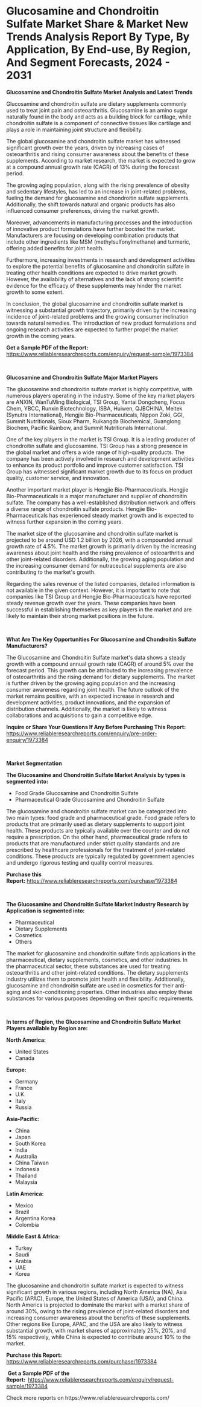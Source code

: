 <p><h1>Glucosamine and Chondroitin Sulfate Market Share & Market New Trends Analysis Report By Type, By Application, By End-use, By Region, And Segment Forecasts, 2024 - 2031</h1></p><p><strong>Glucosamine and Chondroitin Sulfate Market Analysis and Latest Trends</strong></p>
<p><p>Glucosamine and chondroitin sulfate are dietary supplements commonly used to treat joint pain and osteoarthritis. Glucosamine is an amino sugar naturally found in the body and acts as a building block for cartilage, while chondroitin sulfate is a component of connective tissues like cartilage and plays a role in maintaining joint structure and flexibility.</p><p>The global glucosamine and chondroitin sulfate market has witnessed significant growth over the years, driven by increasing cases of osteoarthritis and rising consumer awareness about the benefits of these supplements. According to market research, the market is expected to grow at a compound annual growth rate (CAGR) of 13% during the forecast period.</p><p>The growing aging population, along with the rising prevalence of obesity and sedentary lifestyles, has led to an increase in joint-related problems, fueling the demand for glucosamine and chondroitin sulfate supplements. Additionally, the shift towards natural and organic products has also influenced consumer preferences, driving the market growth.</p><p>Moreover, advancements in manufacturing processes and the introduction of innovative product formulations have further boosted the market. Manufacturers are focusing on developing combination products that include other ingredients like MSM (methylsulfonylmethane) and turmeric, offering added benefits for joint health.</p><p>Furthermore, increasing investments in research and development activities to explore the potential benefits of glucosamine and chondroitin sulfate in treating other health conditions are expected to drive market growth. However, the availability of alternatives and the lack of strong scientific evidence for the efficacy of these supplements may hinder the market growth to some extent.</p><p>In conclusion, the global glucosamine and chondroitin sulfate market is witnessing a substantial growth trajectory, primarily driven by the increasing incidence of joint-related problems and the growing consumer inclination towards natural remedies. The introduction of new product formulations and ongoing research activities are expected to further propel the market growth in the coming years.</p></p>
<p><strong>Get a Sample PDF of the Report:&nbsp;</strong> <a href="https://www.reliableresearchreports.com/enquiry/request-sample/1973384">https://www.reliableresearchreports.com/enquiry/request-sample/1973384</a></p>
<p>&nbsp;</p>
<p><strong>Glucosamine and Chondroitin Sulfate Major Market Players</strong></p>
<p><p>The glucosamine and chondroitin sulfate market is highly competitive, with numerous players operating in the industry. Some of the key market players are ANXIN, WanTuMing Biological, TSI Group, Yantai Dongcheng, Focus Chem, YBCC, Runxin Biotechnology, ISBA, Huiwen, QJBCHINA, Meitek (Synutra International), Hengjie Bio-Pharmaceuticals, Nippon Zoki, GGI, Summit Nutritionals, Sioux Pharm, Ruikangda Biochemical, Guanglong Biochem, Pacific Rainbow, and Summit Nutritionals International.</p><p>One of the key players in the market is TSI Group. It is a leading producer of chondroitin sulfate and glucosamine. TSI Group has a strong presence in the global market and offers a wide range of high-quality products. The company has been actively involved in research and development activities to enhance its product portfolio and improve customer satisfaction. TSI Group has witnessed significant market growth due to its focus on product quality, customer service, and innovation.</p><p>Another important market player is Hengjie Bio-Pharmaceuticals. Hengjie Bio-Pharmaceuticals is a major manufacturer and supplier of chondroitin sulfate. The company has a well-established distribution network and offers a diverse range of chondroitin sulfate products. Hengjie Bio-Pharmaceuticals has experienced steady market growth and is expected to witness further expansion in the coming years.</p><p>The market size of the glucosamine and chondroitin sulfate market is projected to be around USD 1.2 billion by 2026, with a compounded annual growth rate of 4.5%. The market growth is primarily driven by the increasing awareness about joint health and the rising prevalence of osteoarthritis and other joint-related disorders. Additionally, the growing aging population and the increasing consumer demand for nutraceutical supplements are also contributing to the market's growth.</p><p>Regarding the sales revenue of the listed companies, detailed information is not available in the given context. However, it is important to note that companies like TSI Group and Hengjie Bio-Pharmaceuticals have reported steady revenue growth over the years. These companies have been successful in establishing themselves as key players in the market and are likely to maintain their strong market positions in the future.</p></p>
<p>&nbsp;</p>
<p><strong>What Are The Key Opportunities For Glucosamine and Chondroitin Sulfate Manufacturers?</strong></p>
<p><p>The Glucosamine and Chondroitin Sulfate market's data shows a steady growth with a compound annual growth rate (CAGR) of around 5% over the forecast period. This growth can be attributed to the increasing prevalence of osteoarthritis and the rising demand for dietary supplements. The market is further driven by the growing aging population and the increasing consumer awareness regarding joint health. The future outlook of the market remains positive, with an expected increase in research and development activities, product innovations, and the expansion of distribution channels. Additionally, the market is likely to witness collaborations and acquisitions to gain a competitive edge.</p></p>
<p><strong>Inquire or Share Your Questions If Any Before Purchasing This Report:</strong> <a href="https://www.reliableresearchreports.com/enquiry/pre-order-enquiry/1973384">https://www.reliableresearchreports.com/enquiry/pre-order-enquiry/1973384</a></p>
<p>&nbsp;</p>
<p><strong>Market Segmentation</strong></p>
<p><strong>The Glucosamine and Chondroitin Sulfate Market Analysis by types is segmented into:</strong></p>
<p><ul><li>Food Grade Glucosamine and Chondroitin Sulfate</li><li>Pharmaceutical Grade Glucosamine and Chondroitin Sulfate</li></ul></p>
<p><p>The glucosamine and chondroitin sulfate market can be categorized into two main types: food grade and pharmaceutical grade. Food grade refers to products that are primarily used as dietary supplements to support joint health. These products are typically available over the counter and do not require a prescription. On the other hand, pharmaceutical grade refers to products that are manufactured under strict quality standards and are prescribed by healthcare professionals for the treatment of joint-related conditions. These products are typically regulated by government agencies and undergo rigorous testing and quality control measures.</p></p>
<p><strong>Purchase this Report:&nbsp;</strong><a href="https://www.reliableresearchreports.com/purchase/1973384">https://www.reliableresearchreports.com/purchase/1973384</a></p>
<p>&nbsp;</p>
<p><strong>The Glucosamine and Chondroitin Sulfate Market Industry Research by Application is segmented into:</strong></p>
<p><ul><li>Pharmaceutical</li><li>Dietary Supplements</li><li>Cosmetics</li><li>Others</li></ul></p>
<p><p>The market for glucosamine and chondroitin sulfate finds applications in the pharmaceutical, dietary supplements, cosmetics, and other industries. In the pharmaceutical sector, these substances are used for treating osteoarthritis and other joint-related conditions. The dietary supplements industry utilizes them to promote joint health and flexibility. Additionally, glucosamine and chondroitin sulfate are used in cosmetics for their anti-aging and skin-conditioning properties. Other industries also employ these substances for various purposes depending on their specific requirements.</p></p>
<p>&nbsp;</p>
<p><strong>In terms of Region, the Glucosamine and Chondroitin Sulfate Market Players available by Region are:</strong></p>
<p>
    <p> <strong> North America: </strong>
        <ul>
            <li>United States</li>
            <li>Canada</li>
        </ul>
        </p> 
    <p> <strong> Europe: </strong>
        <ul>
            <li>Germany</li>
            <li>France</li>
            <li>U.K.</li>
            <li>Italy</li>
            <li>Russia</li>
        </ul>
        </p> 
    <p> <strong> Asia-Pacific: </strong>
        <ul>
            <li>China</li>
            <li>Japan</li>
            <li>South Korea</li>
            <li>India</li>
            <li>Australia</li>
            <li>China Taiwan</li>
            <li>Indonesia</li>
            <li>Thailand</li>
            <li>Malaysia</li>
        </ul>
        </p> 
    <p> <strong> Latin America: </strong>
        <ul>
            <li>Mexico</li>
            <li>Brazil</li>
            <li>Argentina Korea</li>
            <li>Colombia</li>
        </ul>
        </p> 
    <p> <strong> Middle East & Africa: </strong>
        <ul>
            <li>Turkey</li>
            <li>Saudi</li>
            <li>Arabia</li>
            <li>UAE</li>
            <li>Korea</li>
        </ul>
    </p>
    </p>
<p><p>The glucosamine and chondroitin sulfate market is expected to witness significant growth in various regions, including North America (NA), Asia Pacific (APAC), Europe, the United States of America (USA), and China. North America is projected to dominate the market with a market share of around 30%, owing to the rising prevalence of joint-related disorders and increasing consumer awareness about the benefits of these supplements. Other regions like Europe, APAC, and the USA are also likely to witness substantial growth, with market shares of approximately 25%, 20%, and 15% respectively, while China is expected to contribute around 10% to the market.</p></p>
<p><strong>Purchase this Report: </strong><a href="https://www.reliableresearchreports.com/purchase/1973384">https://www.reliableresearchreports.com/purchase/1973384</a></p>
<p>&nbsp;<strong>Get a Sample PDF of the Report:&nbsp;&nbsp;</strong><a href="https://www.reliableresearchreports.com/enquiry/request-sample/1973384">https://www.reliableresearchreports.com/enquiry/request-sample/1973384</a></p>
<p><strong></strong></p>
<p>Check more reports on https://www.reliableresearchreports.com/</p>